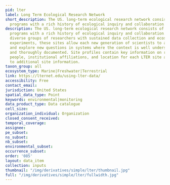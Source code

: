 ```yaml
---
pid: lter
label: Long Term Ecological Research Network
short_description: The US. long-term ecological research network consists of 28 research
  programs with a rich history of ecological inquiry and collaboration.
description: The US. long-term ecological research network consists of 28 research
  programs with a rich history of ecological inquiry and collaboration. Bringing together
  diverse groups of researchers with sustained data collection and ecosystem manipulation
  experiments, these sites allow each new generation of scientists to apply new tools
  and explore new questions in systems where the context is well understood, shared,
  and thoroughly documented. Site profiles contain key information on research, history,
  people, institutional affiliations, and location for each LTER site as well as links
  to additional site information.
taxon_group: all
ecosystem_type: Marine|Freshwater|Terrestrial
link: https://lternet.edu/using-lter-data/
accessibility: Free
contact_email: 
jurisdiction: United States
spatial_data_type: Point
keywords: environmental|monitoring
data_product_type: Data catalogue
cell_size: 
organization_individual: Organization
closed_consent_received: 
temporal_coverage: 
assignee: 
pe_subset: 
ns_subset: 
nb_subset: 
environmental_subset: 
occurrence_subset: 
order: '085'
layout: data_item
collection: inputs
thumbnail: "/img/derivatives/simple/lter/thumbnail.jpg"
full: "/img/derivatives/simple/lter/fullwidth.jpg"
---
```

